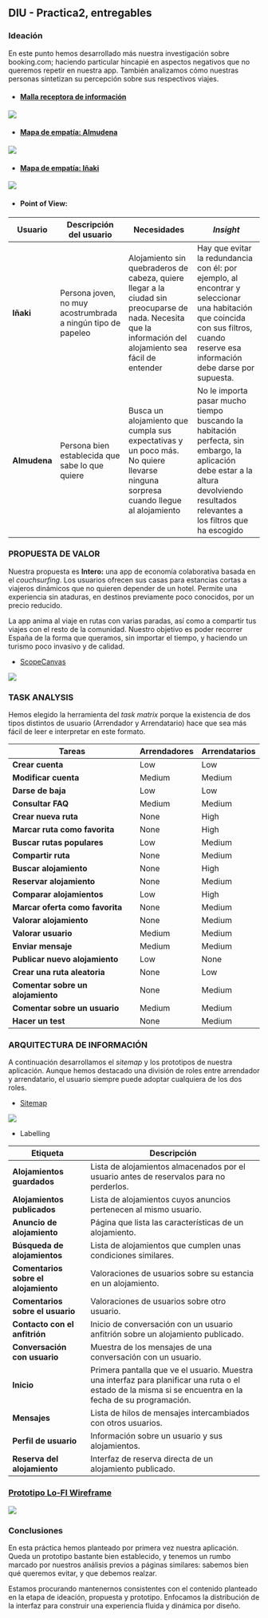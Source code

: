 ## DIU - Practica2, entregables

### Ideación
En este punto hemos desarrollado más nuestra investigación sobre booking.com; haciendo particular hincapié en aspectos negativos que no queremos repetir en nuestra app. También analizamos cómo nuestras personas sintetizan su percepción sobre sus respectivos viajes. 
* #### [Malla receptora de información](https://raw.githubusercontent.com/Groctel/DIU21/master/P2/mallareceptora.png)

![](https://raw.githubusercontent.com/Groctel/DIU21/master/P2/mallareceptora.png)

* #### [Mapa de empatía: Almudena](https://raw.githubusercontent.com/Groctel/DIU21/master/P2/empathymap_almudena.png)

![](https://raw.githubusercontent.com/Groctel/DIU21/master/P2/empathymap_almudena.png)

* #### [Mapa de empatía: Iñaki](https://raw.githubusercontent.com/Groctel/DIU21/master/P2/empathymap_inaki.png)

![](https://raw.githubusercontent.com/Groctel/DIU21/master/P2/empathymap_inaki.png)

* #### Point of View:

| Usuario  | Descripción del usuario                                      | Necesidades                                                  | *Insight*                                                    |
| -------- | ------------------------------------------------------------ | ------------------------------------------------------------ | ------------------------------------------------------------ |
| **Iñaki**    | Persona joven, no muy acostrumbrada a ningún tipo de papeleo | Alojamiento sin quebraderos de cabeza, quiere llegar a la ciudad sin preocuparse de nada. Necesita que la información del alojamiento sea fácil de entender | Hay que evitar la redundancia con él: por ejemplo, al encontrar y seleccionar una habitación que coincida con sus filtros, cuando reserve esa información debe darse por supuesta. |
| **Almudena** | Persona bien establecida que sabe lo que quiere              | Busca un alojamiento que cumpla sus expectativas y un poco más. No quiere llevarse ninguna sorpresa cuando llegue al alojamiento | No le importa pasar mucho tiempo buscando la habitación perfecta, sin embargo, la aplicación debe estar a la altura devolviendo resultados relevantes a los filtros que ha escogido |


### PROPUESTA DE VALOR
Nuestra propuesta es **Intero:** una app de economía colaborativa basada en el *couchsurfing*. Los usuarios ofrecen sus casas para estancias cortas a viajeros dinámicos que no quieren depender de un hotel. Permite una experiencia sin ataduras, en destinos previamente poco conocidos, por un precio reducido.

La app anima al viaje en rutas con varias paradas, así como a compartir tus viajes con el resto de la comunidad. Nuestro objetivo es poder recorrer España de la forma que queramos, sin importar el tiempo, y haciendo un turismo poco invasivo y de calidad.

* [ScopeCanvas](https://raw.githubusercontent.com/Groctel/DIU21/master/P2/scopecanvas.png)

![](https://raw.githubusercontent.com/Groctel/DIU21/master/P2/scopecanvas.png)


### TASK ANALYSIS

Hemos elegido la herramienta del *task matrix* porque la existencia de dos tipos distintos de usuario (Arrendador y Arrendatario) hace que sea más fácil de leer e interpretar en este formato.



| Tareas                        | Arrendadores   | Arrendatarios |
| ----------------------------- | -------------- | ------------- |
| **Crear cuenta**                  | Low            | Low           |
| **Modificar cuenta**             | Medium         | Medium        |
| **Darse de baja**                 | Low            | Low           |
| **Consultar FAQ**                 | Medium         | Medium        |
| **Crear nueva ruta**              | None           | High          |
| **Marcar ruta como favorita**     | None           | High          |
| **Buscar rutas populares**        | Low            | Medium        |
| **Compartir ruta**                | None           | Medium        |
| **Buscar alojamiento**            | None           | High          |
| **Reservar alojamiento**          | None           | Medium        |
| **Comparar alojamientos**         | Low            | High          |
| **Marcar oferta como favorita**   | None           | Medium        |
| **Valorar alojamiento**           | None           | Medium        |
| **Valorar usuario**               | Medium         | Medium        |
| **Enviar mensaje**                | Medium         | Medium        |
| **Publicar nuevo alojamiento**    | Low            | None          |
| **Crear una ruta aleatoria**      | None           | Low           |
| **Comentar sobre un alojamiento** | None           | Medium        |
| **Comentar sobre un usuario**     | Medium         | Medium        |
| **Hacer un test**                 | None           | Medium        |


### ARQUITECTURA DE INFORMACIÓN

A continuación desarrollamos el *sitemap* y los prototipos de nuestra aplicación. Aunque hemos destacado una división de roles entre arrendador y arrendatario, el usuario siempre puede adoptar cualquiera de los dos roles.

* [Sitemap](https://raw.githubusercontent.com/Groctel/DIU21/master/P2/Sitemap.png)

![](https://raw.githubusercontent.com/Groctel/DIU21/master/P2/Sitemap.png)

* Labelling

| Etiqueta                         | Descripción                                                                                                                                               |
| -------------------------------- | --------------------------------------------------------------------------------------------------------------------------------------------------------- |
| **Alojamientos guardados**           | Lista de alojamientos almacenados por el usuario antes de reservalos para no perderlos.                                                                   |
| **Alojamientos publicados**          | Lista de alojamientos cuyos anuncios pertenecen al mismo usuario.                                                                                         |
| **Anuncio de alojamiento**           | Página que lista las características de un alojamiento.                                                                                                   |
| **Búsqueda de alojamientos**         | Lista de alojamientos que cumplen unas condiciones similares.                                                                                             |
| **Comentarios sobre el alojamiento** | Valoraciones de usuarios sobre su estancia en un alojamiento.                                                                                             |
| **Comentarios sobre el usuario**     | Valoraciones de usuarios sobre otro usuario.                                                                                                              |
| **Contacto con el anfitrión**        | Inicio de conversación con un usuario anfitrión sobre un alojamiento publicado.                                                                           |
| **Conversación con usuario**         | Muestra de los mensajes de una conversación con un usuario.                                                                                               |
| **Inicio**                           | Primera pantalla que ve el usuario. Muestra una interfaz para planificar una ruta o el estado de la misma si se encuentra en la fecha de su programación. |
| **Mensajes**                         | Lista de hilos de mensajes intercambiados con otros usuarios.                                                                                             |
| **Perfil de usuario**                | Información sobre un usuario y sus alojamientos.                                                                                                          |
| **Reserva del alojamiento**          | Interfaz de reserva directa de un alojamiento publicado.                                                                                                  |


### [Prototipo Lo-FI Wireframe](https://raw.githubusercontent.com/Groctel/DIU21/master/P2/Wireframe.png)

![](https://raw.githubusercontent.com/Groctel/DIU21/master/P2/Wireframe.png)


### Conclusiones

En esta práctica hemos planteado por primera vez nuestra aplicación. Queda un prototipo bastante bien establecido, y tenemos un rumbo marcado por nuestros análisis previos a páginas similares: sabemos bien qué queremos evitar, y que debemos realzar. 

Estamos procurando mantenernos consistentes con el contenido planteado en la etapa de ideación, propuesta y prototipo. Enfocamos la distribución de la interfaz para construir una experiencia fluida y dinámica por diseño.
